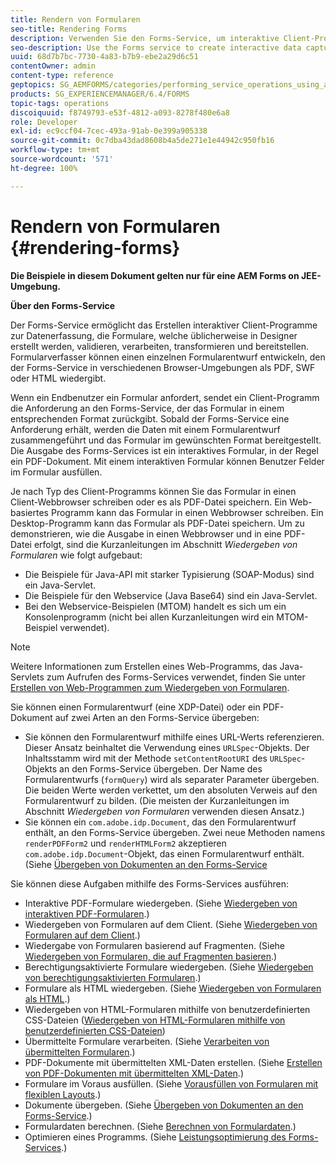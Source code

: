```yaml
---
title: Rendern von Formularen
seo-title: Rendering Forms
description: Verwenden Sie den Forms-Service, um interaktive Client-Programme zur Datenerfassung zu erstellen, die Formulare, welche üblicherweise in Designer erstellt werden, validieren, verarbeiten, transformieren und bereitstellen. Formularverfasser können einen einzelnen Formularentwurf entwickeln, den der Forms-Service in verschiedenen Browser-Umgebungen als PDF, SWF oder HTML wiedergibt.
seo-description: Use the Forms service to create interactive data capture client applications that validate, process, transform, and deliver forms typically created in Designer. Form authors can develop a single form design that the Forms service renders in PDF, SWF, or HTML in various browser environments.
uuid: 68d7b7bc-7730-4a83-b7b9-ebe2a29d6c51
contentOwner: admin
content-type: reference
geptopics: SG_AEMFORMS/categories/performing_service_operations_using_apis
products: SG_EXPERIENCEMANAGER/6.4/FORMS
topic-tags: operations
discoiquuid: f8749793-e53f-4812-a093-8278f480e6a8
role: Developer
exl-id: ec9ccf04-7cec-493a-91ab-0e399a905338
source-git-commit: 0c7dba43dad8608b4a5de271e1e44942c950fb16
workflow-type: tm+mt
source-wordcount: '571'
ht-degree: 100%

---
```


# Rendern von Formularen {#rendering-forms}

**Die Beispiele in diesem Dokument gelten nur für eine AEM Forms on JEE-Umgebung.**

**Über den Forms-Service**

Der Forms-Service ermöglicht das Erstellen interaktiver Client-Programme zur Datenerfassung, die Formulare, welche üblicherweise in Designer erstellt werden, validieren, verarbeiten, transformieren und bereitstellen. Formularverfasser können einen einzelnen Formularentwurf entwickeln, den der Forms-Service in verschiedenen Browser-Umgebungen als PDF, SWF oder HTML wiedergibt.

Wenn ein Endbenutzer ein Formular anfordert, sendet ein Client-Programm die Anforderung an den Forms-Service, der das Formular in einem entsprechenden Format zurückgibt. Sobald der Forms-Service eine Anforderung erhält, werden die Daten mit einem Formularentwurf zusammengeführt und das Formular im gewünschten Format bereitgestellt. Die Ausgabe des Forms-Services ist ein interaktives Formular, in der Regel ein PDF-Dokument. Mit einem interaktiven Formular können Benutzer Felder im Formular ausfüllen.

Je nach Typ des Client-Programms können Sie das Formular in einen Client-Webbrowser schreiben oder es als PDF-Datei speichern. Ein Web-basiertes Programm kann das Formular in einen Webbrowser schreiben. Ein Desktop-Programm kann das Formular als PDF-Datei speichern. Um zu demonstrieren, wie die Ausgabe in einen Webbrowser und in eine PDF-Datei erfolgt, sind die Kurzanleitungen im Abschnitt *Wiedergeben von Formularen* wie folgt aufgebaut:

* Die Beispiele für Java-API mit starker Typisierung (SOAP-Modus) sind ein Java-Servlet.
* Die Beispiele für den Webservice (Java Base64) sind ein Java-Servlet.
* Bei den Webservice-Beispielen (MTOM) handelt es sich um ein Konsolenprogramm (nicht bei allen Kurzanleitungen wird ein MTOM-Beispiel verwendet).

>[!NOTE]
>
>Weitere Informationen zum Erstellen eines Web-Programms, das Java-Servlets zum Aufrufen des Forms-Services verwendet, finden Sie unter [Erstellen von Web-Programmen zum Wiedergeben von Formularen](/help/forms/developing/creating-web-applications-renders-forms.md).

Sie können einen Formularentwurf (eine XDP-Datei) oder ein PDF-Dokument auf zwei Arten an den Forms-Service übergeben:

* Sie können den Formularentwurf mithilfe eines URL-Werts referenzieren. Dieser Ansatz beinhaltet die Verwendung eines `URLSpec`-Objekts. Der Inhaltsstamm wird mit der Methode `setContentRootURI` des `URLSpec`-Objekts an den Forms-Service übergeben. Der Name des Formularentwurfs (`formQuery`) wird als separater Parameter übergeben. Die beiden Werte werden verkettet, um den absoluten Verweis auf den Formularentwurf zu bilden. (Die meisten der Kurzanleitungen im Abschnitt *Wiedergeben von Formularen* verwenden diesen Ansatz.)
* Sie können ein `com.adobe.idp.Document`, das den Formularentwurf enthält, an den Forms-Service übergeben. Zwei neue Methoden namens `renderPDFForm2` und `renderHTMLForm2` akzeptieren `com.adobe.idp.Document`-Objekt, das einen Formularentwurf enthält. (Siehe [Übergeben von Dokumenten an den Forms-Service](/help/forms/developing/passing-documents-forms-service.md)

Sie können diese Aufgaben mithilfe des Forms-Services ausführen:

* Interaktive PDF-Formulare wiedergeben. (Siehe [Wiedergeben von interaktiven PDF-Formularen](/help/forms/developing/rendering-interactive-pdf-forms.md).)
* Wiedergeben von Formularen auf dem Client. (Siehe [Wiedergeben von Formularen auf dem Client](/help/forms/developing/rendering-forms-client.md).)
* Wiedergabe von Formularen basierend auf Fragmenten. (Siehe [Wiedergeben von Formularen, die auf Fragmenten basieren](/help/forms/developing/rendering-forms-based-fragments.md).)
* Berechtigungsaktivierte Formulare wiedergeben. (Siehe [Wiedergeben von berechtigungsaktivierten Formularen](/help/forms/developing/rendering-rights-enabled-forms.md).)
* Formulare als HTML wiedergeben. (Siehe [Wiedergeben von Formularen als HTML](/help/forms/developing/rendering-forms-html.md).)
* Wiedergeben von HTML-Formularen mithilfe von benutzerdefinierten CSS-Dateien ([Wiedergeben von HTML-Formularen mithilfe von benutzerdefinierten CSS-Dateien](/help/forms/developing/rendering-html-forms-using-custom.md))
* Übermittelte Formulare verarbeiten. (Siehe [Verarbeiten von übermittelten Formularen](/help/forms/developing/handling-submitted-forms.md).)
* PDF-Dokumente mit übermittelten XML-Daten erstellen. (Siehe [Erstellen von PDF-Dokumenten mit übermittelten XML-Daten](/help/forms/developing/creating-pdf-documents-submitted-xml.md).)
* Formulare im Voraus ausfüllen. (Siehe [Vorausfüllen von Formularen mit flexiblen Layouts](/help/forms/developing/prepopulating-forms-flowable-layouts.md).)
* Dokumente übergeben. (Siehe [Übergeben von Dokumenten an den Forms-Service](/help/forms/developing/passing-documents-forms-service.md).)
* Formulardaten berechnen. (Siehe [Berechnen von Formulardaten](/help/forms/developing/calculating-form-data.md).)
* Optimieren eines Programms. (Siehe [Leistungsoptimierung des Forms-Services](/help/forms/developing/optimizing-performance-forms-service.md).)
